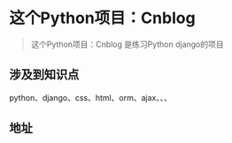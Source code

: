 # 这个Python项目：Cnblog

> 这个Python项目：Cnblog 是练习Python django的项目

## 涉及到知识点

python、django、css、html、orm、ajax、、、

## 地址
